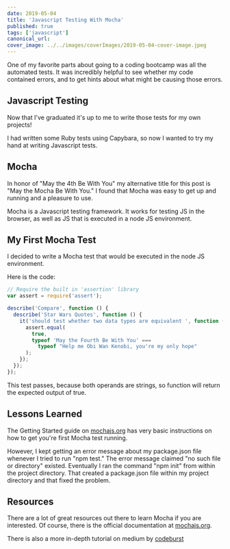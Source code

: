 ```yaml
---
date: 2019-05-04
title: 'Javascript Testing With Mocha'
published: true
tags: ['javascript']
canonical_url:
cover_image: ../../images/coverImages/2019-05-04-cover-image.jpeg
---
```


One of my favorite parts about going to a coding bootcamp was all the automated tests. It was incredibly helpful to see whether my code contained errors, and to get hints about what might be causing those errors.

## Javascript Testing

Now that I've graduated it's up to me to write those tests for my own projects!

I had written some Ruby tests using Capybara, so now I wanted to try my hand at writing Javascript tests.

## Mocha

In honor of "May the 4th Be With You" my alternative title for this post is "May the Mocha Be With You." I found that Mocha was easy to get up and running and a pleasure to use.

Mocha is a Javascript testing framework. It works for testing JS in the browser, as well as JS that is executed in a node JS environment.

## My First Mocha Test

I decided to write a Mocha test that would be executed in the node JS environment.

Here is the code:

```javascript
// Require the built in 'assertion' library
var assert = require('assert');

describe('Compare', function () {
  describe('Star Wars Quotes', function () {
    it('should test whether two data types are equivalent ', function () {
      assert.equal(
        true,
        typeof 'May the Fourth Be With You' ===
          typeof "Help me Obi Wan Kenobi, you're my only hope"
      );
    });
  });
});
```

This test passes, because both operands are strings, so function will return the expected output of true.

## Lessons Learned

The Getting Started guide on [mochajs.org](https://mochajs.org/#getting-started) has very basic instructions on how to get you're first Mocha test running.

However, I kept getting an error message about my package.json file whenever I tried to run "npm test." The error message claimed "no such file or directory" existed. Eventually I ran the command "npm init" from within the project directory. That created a package.json file within my project directory and that fixed the problem.

## Resources

There are a lot of great resources out there to learn Mocha if you are interested. Of course, there is the official documentation at [mochajs.org](https://mochajs.org/#getting-started).

There is also a more in-depth tutorial on medium by [codeburst](https://codeburst.io/how-to-test-javascript-with-mocha-the-basics-80132324752e)
